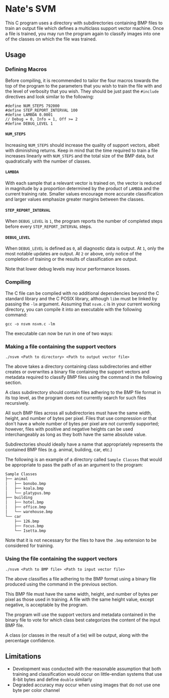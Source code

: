 # Nate's SVM

This C program uses a directory with subdirectories containing BMP files to train an output file which defines a multiclass support vector machine. Once a file is trained, you may run the program again to classify images into one of the classes 
on which the file was trained.

## Usage

### Defining Macros

Before compiling, it is recommended to tailor the four macros towards the top of the program to the parameters 
that you wish to train the file with and the level of verbosity that you wish. They should be just past the `#include` 
directives and look similar to the following:

```
#define NUM_STEPS 792000
#define STEP_REPORT_INTERVAL 100
#define LAMBDA 0.0001
// Debug = 0, Info = 1, Off >= 2
#define DEBUG_LEVEL 1
```
#### `NUM_STEPS`

Increasing `NUM_STEPS` should increase the quality of support vectors, albeit with diminishing returns. Keep in mind 
that the time required to train a file increases linearly with `NUM_STEPS` and the total size of the BMP data, but 
quadratically with the number of classes.

#### `LAMBDA`

With each sample that a relevant vector is trained on, the vector is reduced in magnitude by a proportion determined by the product of `LAMBDA` and the current training rate. Smaller values encourage more accurate classification and larger values emphasize greater margins between the classes.

#### `STEP_REPORT_INTERVAL`

When `DEBUG_LEVEL` is `1`, the program reports the number of completed steps before every `STEP_REPORT_INTERVAL` steps.

#### `DEBUG_LEVEL`

When `DEBUG_LEVEL` is defined as `0`, all diagnostic data is output. At `1`, only the most notable updates are 
output. At `2` or above, only notice of the completion of training or the results of classification are output. 

Note that lower debug levels may incur performance losses.

### Compiling

The C file can be complied with no additional dependencies beyond the C standard library and the C POSIX library, 
although `libm` must be linked by passing the `-lm` argument.
Assuming that `nsvm.c` is in your current working directory, you can compile it into an executable with the 
following command:

`gcc -o nsvm nsvm.c -lm`

The executable can now be run in one of two ways:

### Making a file containing the support vectors

`./nsvm <Path to directory> <Path to output vector file>`

The above takes a directory containing class subdirectories and either creates or overwrites a binary 
file containing the support vectors and metadata required to classify BMP files using the command in the 
following section.

A class subdirectory should contain files adhering to the BMP file format in its top level, as the program does not 
currently search for such files recursively.

All such BMP files across all subdirectories must have the same width, height, and number of bytes per pixel. 
Files that use compression or that don't have a whole number of bytes per pixel are not currently supported; 
however, files with positive and negative heights can be used interchangeably as long as they both have the same 
absolute value.

Subdirectories should ideally have a name that appropriately represents the contained BMP files 
(e.g. animal, building, car, etc.)

The following is an example of a directory called `Sample Classes` that would be appropriate to pass the path of as an argument to the program:

```bash
Sample Classes
├── animal
│   ├── bonobo.bmp
│   ├── koala.bmp
│   └── platypus.bmp
├── building
│   ├── hotel.bmp
│   ├── office.bmp
│   └── warehouse.bmp
└── car
    ├── 126.bmp
    ├── Focus.bmp
    └── Isetta.bmp
```

Note that it is not necessary for the files to have the `.bmp` extension to be considered for training.

### Using the file containing the support vectors

`./nsvm <Path to BMP file> <Path to input vector file>`

The above classifies a file adhering to the BMP format using a binary file produced using the command in the 
previous section.

This BMP file must have the same width, height, and number of bytes per pixel as those used in training. 
A file with the same height value, except negative, is acceptable by the program.

The program will use the support vectors and metadata contained in the binary file to vote for which class best
categorizes the content of the input BMP file.

A class (or classes in the result of a tie) will be output, along with the percentage confidence.

## Limitations

* Development was conducted with the reasonable assumption that both training and classification would occur 
on little-endian systems that use 8-bit bytes and define `double` similarly
* Degraded accuracy may occur when using images that do not use one byte per color channel
